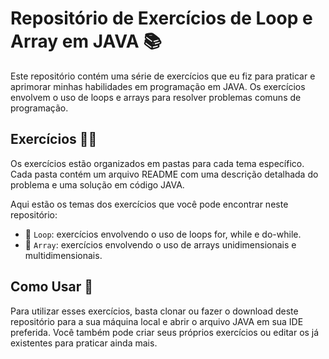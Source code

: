 # Repositório de Exercícios de Loop e Array em JAVA 📚

Este repositório contém uma série de exercícios que eu fiz para praticar e aprimorar minhas habilidades em programação em JAVA. Os exercícios envolvem o uso de loops e arrays para resolver problemas comuns de programação.

## Exercícios 🏋️‍♀️

Os exercícios estão organizados em pastas para cada tema específico. Cada pasta contém um arquivo README com uma descrição detalhada do problema e uma solução em código JAVA.

Aqui estão os temas dos exercícios que você pode encontrar neste repositório:

* 📁 `Loop`: exercícios envolvendo o uso de loops for, while e do-while.
* 📁 `Array`: exercícios envolvendo o uso de arrays unidimensionais e multidimensionais.

## Como Usar 🤔

Para utilizar esses exercícios, basta clonar ou fazer o download deste repositório para a sua máquina local e abrir o arquivo JAVA em sua IDE preferida. Você também pode criar seus próprios exercícios ou editar os já existentes para praticar ainda mais.

